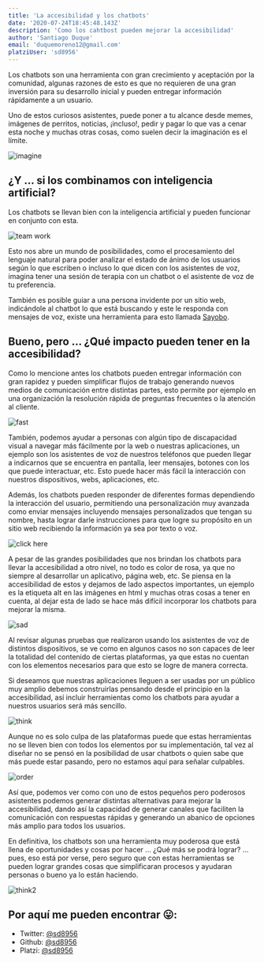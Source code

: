 ```yaml
---
title: 'La accesibilidad y los chatbots'
date: '2020-07-24T18:45:48.143Z'
description: 'Como los cahtbost pueden mejorar la accesibilidad'
author: 'Santiago Duque'
email: 'duquemoreno12@gmail.com'
platziUser: 'sd8956'
---
```


Los chatbots son una herramienta con gran crecimiento y aceptación por la comunidad, algunas razones de esto es que no requieren de una gran inversión para su desarrollo inicial y pueden entregar información rápidamente a un usuario.

Uno de estos curiosos asistentes, puede poner a tu alcance desde memes, imágenes de perritos, noticias, ¡incluso!, pedir y pagar lo que vas a cenar esta noche y muchas otras cosas, como suelen decir la imaginación es el límite.

![imagine](https://media.giphy.com/media/QFsPtlrcMlS8w/giphy.gif)

## ¿Y ... si los combinamos con inteligencia artificial?

Los chatbots se llevan bien con la inteligencia artificial y pueden funcionar en conjunto con esta. 

![team work](https://media.giphy.com/media/WrGiAHYhZZYZ2/giphy.gif)

Esto nos abre un mundo de posibilidades, como el procesamiento del lenguaje natural para poder analizar el estado de ánimo de los usuarios según lo que escriben o incluso lo que dicen con los asistentes de voz, imagina tener una sesión de terapia con un chatbot o el asistente de voz de tu preferencia. 

También es posible guiar a una persona invidente por un sitio web, indicándole al chatbot lo que está buscando y este le responda con mensajes de voz, existe una herramienta para esto llamada [Sayobo](https://www.sayobo.io/).

## Bueno, pero ... ¿Qué impacto pueden tener en la accesibilidad?

Como lo mencione antes los chatbots pueden entregar información con gran rapidez y pueden simplificar flujos de trabajo generando nuevos medios de comunicación entre distintas partes, esto permite por ejemplo en una organización la resolución rápida de preguntas frecuentes o la atención al cliente.

![fast](https://media.giphy.com/media/KJbke60CbPKsE/giphy.gif)

También, podemos ayudar a personas con algún tipo de discapacidad visual a navegar más fácilmente por la web o nuestras aplicaciones, un ejemplo son los asistentes de voz de nuestros teléfonos que pueden llegar a indicarnos que se encuentra en pantalla, leer mensajes, botones con los que puede interactuar, etc. Esto puede hacer más fácil la interacción con nuestros dispositivos, webs, aplicaciones, etc.

Además, los chatbots pueden responder de diferentes formas dependiendo la interacción del usuario, permitiendo una personalización muy avanzada como enviar mensajes incluyendo mensajes personalizados que tengan su nombre, hasta lograr darle instrucciones para que logre su propósito en un sitio web recibiendo la información ya sea por texto o voz.

![click here](https://media.giphy.com/media/mBRLcBE5qCbe1xvwQ3/giphy.gif)

A pesar de las grandes posibilidades que nos brindan los chatbots para llevar la accesibilidad a otro nivel, no todo es color de rosa, ya que no siempre al desarrollar un aplicativo, página web, etc. Se piensa en la accesibilidad de estos y dejamos de lado aspectos importantes, un ejemplo es la etiqueta alt en las imágenes en html y muchas otras cosas a tener en cuenta, al dejar esta de lado se hace más difícil incorporar los chatbots para mejorar la misma.

![sad](https://media.giphy.com/media/M28rUlcjueKUE/giphy.gif)

Al revisar algunas pruebas que realizaron usando los asistentes de voz de distintos dispositivos, se ve como en algunos casos no son capaces de leer la totalidad del contenido de ciertas plataformas, ya que estas no cuentan con los elementos necesarios para que esto se logre de manera correcta.

Si deseamos que nuestras aplicaciones lleguen a ser usadas por un público muy amplio debemos construirlas pensando desde el principio en la accesibilidad, así incluir herramientas como los chatbots para ayudar a nuestros usuarios será más sencillo.

![think](https://media.giphy.com/media/d3mlE7uhX8KFgEmY/giphy.gif)

Aunque no es solo culpa de las plataformas puede que estas herramientas no se lleven bien con todos los elementos por su implementación, tal vez al diseñar no se pensó en la posibilidad de usar chatbots o quien sabe que más puede estar pasando, pero no estamos aquí para señalar culpables.

![order](https://media.giphy.com/media/hULtfao6aYeGSDlbnI/giphy.gif)

Así que, podemos ver como con uno de estos pequeños pero poderosos asistentes podemos generar distintas alternativas para mejorar la accesibilidad, dando así la capacidad de generar canales que faciliten la comunicación con respuestas rápidas y generando un abanico de opciones más amplio para todos los usuarios.

En definitiva, los chatbots son una herramienta muy poderosa que está llena de oportunidades y cosas por hacer ... ¿Qué más se podrá lograr? ... pues, eso está por verse, pero seguro que con estas herramientas se pueden lograr grandes cosas que simplificaran procesos y ayudaran personas o bueno ya lo están haciendo.

![think2](https://media.giphy.com/media/xUA7b6G577b74RSS3e/giphy.gif)

## Por aquí me pueden encontrar 😛: 

- Twitter: [@sd8956](https://twitter.com/sd8956)
- Github: [@sd8956](https://github.com/sd8956)
- Platzi: [@sd8956](https://platzi.com/@sd8956/)
